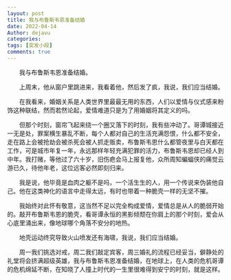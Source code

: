 ```yaml
---
layout: post
title: 我与布鲁斯韦恩准备结婚
date: 2022-04-14
Author: dejavu
categories: 
tags: [突发小段]
comments: true
--- 
```

&emsp;&emsp;我与布鲁斯韦恩准备结婚。  

&emsp;&emsp;上周末，他从窗户里跳进来，我看着他，然后发了疯，我说，我们应当结婚。  

&emsp;&emsp;在我看来，婚姻关系是人类世界里最最无用的东西，人们以爱情与仪式感来粉饰这种联结，然而若然论起，爱情难道只是为了用婚姻将其定义的吗。  

&emsp;&emsp;但那个时刻，窗帘飞起来绕一个圈又落下的时刻，我有些冲动了。哥谭城接近一无是处，罪案横生暴乱不断，每个人都对自己的生活充满怨恨，什么都不安全，走在路上会被抢劫会被杀死会被人抓走贩卖，布鲁斯韦恩什么都管夜里与白天都在工作，可是城市年复一年，永远那样年轻充满犯罪的活力，布鲁斯韦恩却已经人到中年。我打赌，等他过了六十岁，旧伤疤会马上报复他，众所周知蝙蝠侠的痛觉云游已久，待他年老，这位远客必然即刻归来。  

&emsp;&emsp;我是说，他毕竟是血肉之躯不是吗，一个活生生的人，用一个传说来伪装他自己。他在这类神化的语言中走得太远，有时也带着一种脆壳一样的无坚不摧。  

&emsp;&emsp;我始终对此怀有敬意，这当然不足以完全构成爱情，爱情总是从人的脆弱开始的。敲开布鲁斯韦恩的脆壳，看哥谭永恒的黑影倾颓在你肩上的那个时刻，爱会从心底里涌出来，像地球哪个角落不安分的地热。  

&emsp;&emsp;地壳运动终究导致火山喷发还有海啸，我说，我们应当结婚。  

&emsp;&emsp;周一我们挑选对戒，周二我们敲定宾客，周三婚礼的流程已经妥当，僻静处的礼堂将会挤满超级英雄，我与布鲁斯韦恩准备结婚，在地球上，在人类的危机哥谭的危机绵延不断，在知晓了人撞上时代的一生里很难得到安宁的时刻，就是这样。  
